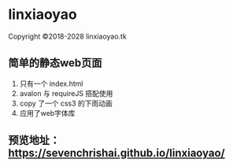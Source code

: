 # linxiaoyao
Copyright ©2018-2028 linxiaoyao.tk

## 简单的静态web页面
 1. 只有一个 index.html
 2. avalon 与 requireJS 搭配使用
 3. copy 了一个 css3 的下雨动画
 4. 应用了web字体库
 
## 预览地址：https://sevenchrishai.github.io/linxiaoyao/ 
